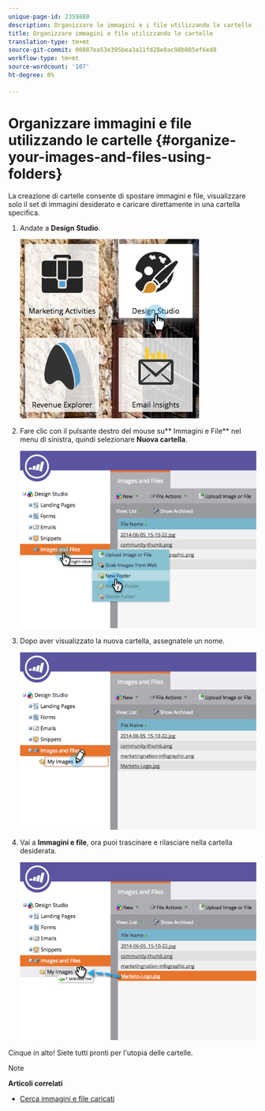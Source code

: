 ```yaml
---
unique-page-id: 2359880
description: Organizzare le immagini e i file utilizzando le cartelle - Documenti Marketo - Documentazione prodotto
title: Organizzare immagini e file utilizzando le cartelle
translation-type: tm+mt
source-git-commit: 00887ea53e395bea3a11fd28e0ac98b085ef6ed8
workflow-type: tm+mt
source-wordcount: '107'
ht-degree: 0%

---
```



# Organizzare immagini e file utilizzando le cartelle {#organize-your-images-and-files-using-folders}

La creazione di cartelle consente di spostare immagini e file, visualizzare solo il set di immagini desiderato e caricare direttamente in una cartella specifica.

1. Andate a **Design** **Studio**.

   ![](assets/designstudio-7.png)

1. Fare clic con il pulsante destro del mouse su** Immagini e File** nel menu di sinistra, quindi selezionare **Nuova cartella**.

   ![](assets/image2014-9-16-11-3a25-3a45.png)

1. Dopo aver visualizzato la nuova cartella, assegnatele un nome.

   ![](assets/image2014-9-16-11-3a25-3a53.png)

1. Vai a **Immagini e file**, ora puoi trascinare e rilasciare nella cartella desiderata.

   ![](assets/image2014-9-16-11-3a26-3a0.png)

Cinque in alto! Siete tutti pronti per l&#39;utopia delle cartelle.

>[!NOTE]
>
>**Articoli correlati**
>
>* [Cerca immagini e file caricati](search-uploaded-images-and-files.md)

>



